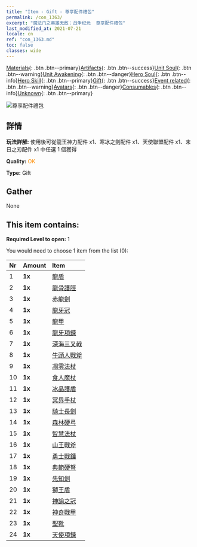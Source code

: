 ```yaml
---
title: "Item - Gift - 尊享配件禮包"
permalink: /con_1363/
excerpt: "魔法门之英雄无敌：战争纪元  尊享配件禮包"
last_modified_at: 2021-07-21
locale: cn
ref: "con_1363.md"
toc: false
classes: wide
---
```

 [Materials](/ItemsCN/){: .btn .btn--primary}[Artifacts](/ItemsCN/Artifacts/){: .btn .btn--success}[Unit Soul](/ItemsCN/UnitSoul/){: .btn .btn--warning}[Unit Awakening](/ItemsCN/UnitAwakening/){: .btn .btn--danger}[Hero Soul](/ItemsCN/HeroSoul/){: .btn .btn--info}[Hero Skill](/ItemsCN/HeroSkill/){: .btn .btn--primary}[Gift](/ItemsCN/Gift/){: .btn .btn--success}[Event related](/ItemsCN/Events/){: .btn .btn--warning}[Avatars](/ItemsCN/Avatars/){: .btn .btn--danger}[Consumables](/ItemsCN/Consumables/){: .btn .btn--info}[Unknown](/ItemsCN/Unknown/){: .btn .btn--primary}

 ![尊享配件禮包](/images/t/i_907046.png)

## 詳情
 **玩法詳解:** 使用後可從龍王神力配件 x1、寒冰之劍配件 x1、天使聯盟配件 x1、末日之刃配件 x1 中任選 1 個獲得

 **Quality:** <span style="color: #FF8C00">OK</span>

 **Type:** Gift

## Gather

  None

## This item contains:

 **Required Level to open:** 1

 You would need to choose 1 item from the list (0):

  | Nr | Amount |     Item    |
  |:---|:-------|:------------|
  | 1 |  **1x** | [龍盾](/cn/Items/art_144/) |  | 
  | 2 |  **1x** | [龍骨護脛](/cn/Items/art_145/) |  | 
  | 3 |  **1x** | [赤龍劍](/cn/Items/art_146/) |  | 
  | 4 |  **1x** | [龍牙冠](/cn/Items/art_147/) |  | 
  | 5 |  **1x** | [龍甲](/cn/Items/art_148/) |  | 
  | 6 |  **1x** | [龍牙項鍊](/cn/Items/art_149/) |  | 
  | 7 |  **1x** | [深海三叉戟](/cn/Items/art_160/) |  | 
  | 8 |  **1x** | [牛頭人戰斧](/cn/Items/art_161/) |  | 
  | 9 |  **1x** | [凋零法杖](/cn/Items/art_162/) |  | 
  | 10 |  **1x** | [食人魔杖](/cn/Items/art_163/) |  | 
  | 11 |  **1x** | [冰晶護盾](/cn/Items/art_164/) |  | 
  | 12 |  **1x** | [冥界手杖](/cn/Items/art_165/) |  | 
  | 13 |  **1x** | [騎士長劍](/cn/Items/art_166/) |  | 
  | 14 |  **1x** | [森林硬弓](/cn/Items/art_167/) |  | 
  | 15 |  **1x** | [智慧法杖](/cn/Items/art_168/) |  | 
  | 16 |  **1x** | [山王戰斧](/cn/Items/art_169/) |  | 
  | 17 |  **1x** | [勇士戰錘](/cn/Items/art_170/) |  | 
  | 18 |  **1x** | [典範硬弩](/cn/Items/art_171/) |  | 
  | 19 |  **1x** | [先知劍](/cn/Items/art_150/) |  | 
  | 20 |  **1x** | [獅王盾](/cn/Items/art_151/) |  | 
  | 21 |  **1x** | [神諭之冠](/cn/Items/art_152/) |  | 
  | 22 |  **1x** | [神奇戰甲](/cn/Items/art_153/) |  | 
  | 23 |  **1x** | [聖靴](/cn/Items/art_154/) |  | 
  | 24 |  **1x** | [天使項鍊](/cn/Items/art_155/) |  | 
